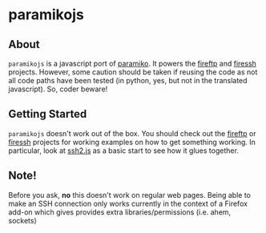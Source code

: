 # paramikojs

## About

`paramikojs` is a javascript port of [paramiko](http://www.lag.net/paramiko/).  It powers the [fireftp](https://github.com/mimecuvalo/fireftp) and [firessh](https://github.com/mimecuvalo/firessh) projects.  However, some caution should be taken if reusing the code as not all code paths have been tested (in python, yes, but not in the translated javascript).  So, coder beware!

## Getting Started

`paramikojs` doesn't work out of the box. You should check out the [fireftp](https://github.com/mimecuvalo/fireftp) or [firessh](https://github.com/mimecuvalo/firessh) projects for working examples on how to get something working.  In particular, look at [ssh2.js](https://github.com/mimecuvalo/fireftp/blob/master/src/content/js/connection/ssh2.js) as a basic start to see how it glues together.

## Note!

Before you ask, **no** this doesn't work on regular web pages.  Being able to make an SSH connection only works currently in the context of a Firefox add-on which gives provides extra libraries/permissions (i.e. ahem, sockets)

